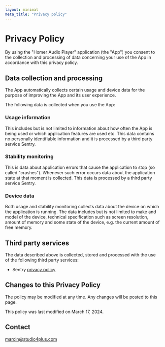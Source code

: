 ```yaml
---
layout: minimal
meta_title: "Privacy policy"
---
```


# Privacy Policy

By using the "Homer Audio Player" application (the "App") you consent to the collection
and processing of data concerning your use of the App in accordance with this
privacy policy.

## Data collection and processing

The App automatically collects certain usage and device data for the purpose of
improving the App and its user experience.

The following data is collected when you use the App:

### Usage information

This includes but is not limited to information about how often the App is
being used or which application features are used etc. This data contains
no personally identifiable information and it is processed by a third party
service Sentry.

### Stability monitoring

This is data about application errors that cause the application to stop (so
called "crashes"). Whenever such error occurs data about the application state
at that moment is collected. This data is processed by a third party service
Sentry.

### Device data

Both usage and stability monitoring collects data about the device on which the
application is running. The data includes but is not limited to make and model
of the device, technical specification such as screen resolution, amount of
memory and some state of the device, e.g. the current amount of free memory.

## Third party services

The data described above is collected, stored and processed with the use of the
following third party services:

- Sentry [privacy policy](https://sentry.io/privacy/)

## Changes to this Privacy Policy

The policy may be modified at any time. Any changes will be posted to this page.

This policy was last modified on March 17, 2024.

## Contact

marcin@studio4plus.com
